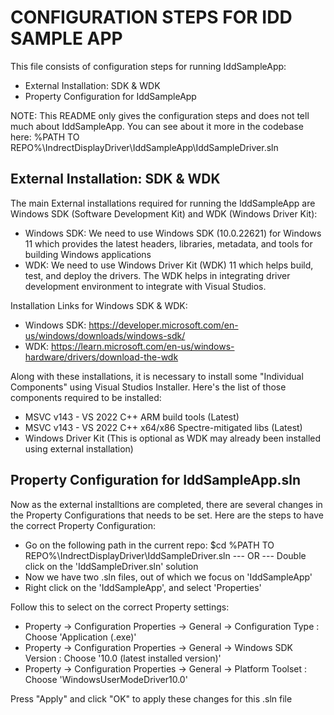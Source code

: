 # CONFIGURATION STEPS FOR IDD SAMPLE APP #

This file consists of configuration steps for running IddSampleApp:

* External Installation: SDK & WDK
* Property Configuration for IddSampleApp

NOTE: This README only gives the configuration steps and does not tell much about IddSampleApp. You can see about it more in the codebase here:
%PATH TO REPO%\IndrectDisplayDriver\IddSampleApp\IddSampleDriver.sln


## External Installation: SDK & WDK ##

The main External installations required for running the IddSampleApp are Windows SDK (Software Development Kit) and WDK (Windows Driver Kit):

* Windows SDK: We need to use Windows SDK (10.0.22621) for Windows 11 which provides the latest headers, libraries, metadata, and tools for building Windows applications
* WDK: We need to use Windows Driver Kit (WDK) 11 which helps build, test, and deploy the drivers. The WDK helps in integrating driver development environment to integrate with Visual Studios.

Installation Links for Windows SDK & WDK:

* Windows SDK: https://developer.microsoft.com/en-us/windows/downloads/windows-sdk/
* WDK: https://learn.microsoft.com/en-us/windows-hardware/drivers/download-the-wdk

Along with these installations, it is necessary to install some "Individual Components" using Visual Studios Installer. Here's the list of those components required to be installed:

* MSVC v143 - VS 2022 C++ ARM build tools (Latest) 
* MSVC v143 - VS 2022 C++ x64/x86 Spectre-mitigated libs (Latest)
* Windows Driver Kit (This is optional as WDK may already been installed using external installation)


## Property Configuration for IddSampleApp.sln ##

Now as the external installtions are completed, there are several changes in the Property Configurations that needs to be set. Here are the steps to have the correct Property Configuration:

* Go on the following path in the current repo: $cd %PATH TO REPO%\IndrectDisplayDriver\IddSampleDriver.sln --- OR --- Double click on the 'IddSampleDriver.sln' solution   
* Now we have two .sln files, out of which we focus on 'IddSampleApp'
* Right click on the 'IddSampleApp', and select 'Properties'

Follow this to select on the correct Property settings: 
* Property -> Configuration Properties -> General -> Configuration Type : Choose 'Application (.exe)'
* Property -> Configuration Properties -> General -> Windows SDK Version : Choose '10.0 (latest installed version)'
* Property -> Configuration Properties -> General -> Platform Toolset : Choose 'WindowsUserModeDriver10.0'

Press "Apply" and click "OK" to apply these changes for this .sln file